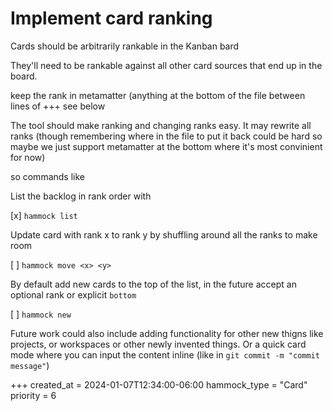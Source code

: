 # Implement card ranking

Cards should be arbitrarily rankable in the Kanban bard

They'll need to be rankable against all other card sources that end up in the
board.

keep the rank in metamatter (anything at the bottom of the file between lines of +++
see below

The tool should make ranking and changing ranks easy. It may rewrite all ranks
(though remembering where in the file to put it back could be hard so maybe we
just support metamatter at the bottom where it's most convinient for now)

so commands like

List the backlog in rank order with

[x] `hammock list`

Update card with rank x to rank y by shuffling around all the ranks to make room

[ ] `hammock move <x> <y>`

By default add new cards to the top of the list, in the future accept an
optional rank or explicit `bottom`

[ ] `hammock new`

Future work could also include adding functionality for other new thigns like
projects, or workspaces or other newly invented things. Or a quick card mode
where you can input the content inline (like in `git commit -m "commit
message"`)

+++
created_at = 2024-01-07T12:34:00-06:00
hammock_type = "Card"
priority = 6
